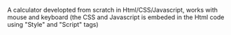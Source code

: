 A calculator developted from scratch in Html/CSS/Javascript, works with mouse and keyboard
(the CSS and Javascript is embeded in the Html code using "Style" and "Script" tags)
